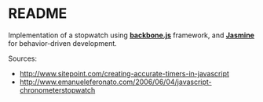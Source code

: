 README
======

Implementation of a stopwatch using **[backbone.js](http://backbonejs.org/)** framework, 
and **[Jasmine](http://pivotal.github.com/jasmine/)** for behavior-driven development.

Sources:
- <http://www.sitepoint.com/creating-accurate-timers-in-javascript>
- <http://www.emanueleferonato.com/2006/06/04/javascript-chronometerstopwatch>